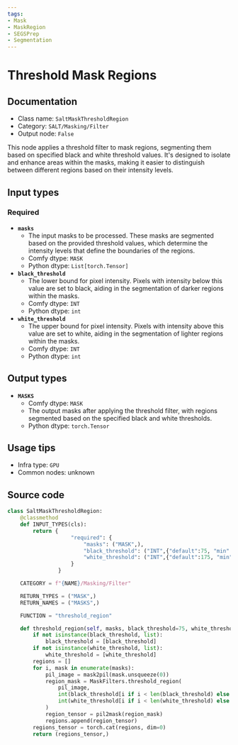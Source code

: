 ```yaml
---
tags:
- Mask
- MaskRegion
- SEGSPrep
- Segmentation
---
```


# Threshold Mask Regions
## Documentation
- Class name: `SaltMaskThresholdRegion`
- Category: `SALT/Masking/Filter`
- Output node: `False`

This node applies a threshold filter to mask regions, segmenting them based on specified black and white threshold values. It's designed to isolate and enhance areas within the masks, making it easier to distinguish between different regions based on their intensity levels.
## Input types
### Required
- **`masks`**
    - The input masks to be processed. These masks are segmented based on the provided threshold values, which determine the intensity levels that define the boundaries of the regions.
    - Comfy dtype: `MASK`
    - Python dtype: `List[torch.Tensor]`
- **`black_threshold`**
    - The lower bound for pixel intensity. Pixels with intensity below this value are set to black, aiding in the segmentation of darker regions within the masks.
    - Comfy dtype: `INT`
    - Python dtype: `int`
- **`white_threshold`**
    - The upper bound for pixel intensity. Pixels with intensity above this value are set to white, aiding in the segmentation of lighter regions within the masks.
    - Comfy dtype: `INT`
    - Python dtype: `int`
## Output types
- **`MASKS`**
    - Comfy dtype: `MASK`
    - The output masks after applying the threshold filter, with regions segmented based on the specified black and white thresholds.
    - Python dtype: `torch.Tensor`
## Usage tips
- Infra type: `GPU`
- Common nodes: unknown


## Source code
```python
class SaltMaskThresholdRegion:
    @classmethod
    def INPUT_TYPES(cls):
        return {
                    "required": {
                        "masks": ("MASK",),
                        "black_threshold": ("INT",{"default":75, "min":0, "max": 255, "step": 1}),
                        "white_threshold": ("INT",{"default":175, "min":0, "max": 255, "step": 1}),
                    }
                }

    CATEGORY = f"{NAME}/Masking/Filter"

    RETURN_TYPES = ("MASK",)
    RETURN_NAMES = ("MASKS",)

    FUNCTION = "threshold_region"

    def threshold_region(self, masks, black_threshold=75, white_threshold=255):
        if not isinstance(black_threshold, list):
            black_threshold = [black_threshold]
        if not isinstance(white_threshold, list):
            white_threshold = [white_threshold]
        regions = []
        for i, mask in enumerate(masks):
            pil_image = mask2pil(mask.unsqueeze(0))
            region_mask = MaskFilters.threshold_region(
                pil_image, 
                int(black_threshold[i if i < len(black_threshold) else -1]), 
                int(white_threshold[i if i < len(white_threshold) else -1])
            )
            region_tensor = pil2mask(region_mask)
            regions.append(region_tensor)
        regions_tensor = torch.cat(regions, dim=0)
        return (regions_tensor,)

```
